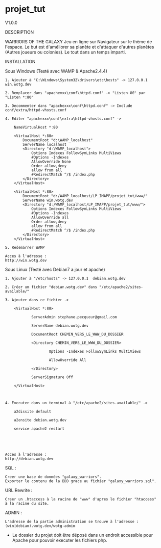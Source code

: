 projet_tut
==========

V1.0.0

DESCRIPTION

WARRIORS OF THE GALAXY
Jeu en ligne sur Navigateur sur le thème de l'espace.
Le but est d'améliorer sa planète et d'attaquer d'autres planètes (Autres joueurs ou colonies). Le tout dans un temps imparti.




INSTALLATION

Sous Windows (Testé avec WAMP & Apache2.4.4)


	1. Ajouter à "C:\Windows\System32\drivers\etc\hosts" -> 127.0.0.1 win.wotg.dev
	
	2. Remplacer dans "apachexxx\conf\httpd.conf" -> "Listen 80" par "Listen *:80"
		
	3. Decommenter dans "apachexxx\conf\httpd.conf" -> Include conf/extra/httpd-vhosts.conf
		
	4. Editer "apachexxx\conf\extra\httpd-vhosts.conf" ->
		
		NameVirtualHost *:80
		 
		<VirtualHost *:80>
		    DocumentRoot "d:\WAMP_localhost"
		    ServerName localhost
		    <Directory "d:\WAMP_localhost">
		        Options Indexes FollowSymLinks MultiViews
		        #Options -Indexes
		        AllowOverride None
		        Order allow,deny
		        allow from all
		        #RedirectMatch ^/$ /index.php
		    </Directory>
		</VirtualHost>
		
		<VirtualHost *:80>
		    DocumentRoot "d:/WAMP_localhost/LP_IMAPP/projet_tut/www/"
		    ServerName win.wotg.dev
		    <Directory "d:/WAMP_localhost/LP_IMAPP/projet_tut/www/">
		        Options Indexes FollowSymLinks MultiViews
		        #Options -Indexes
		        AllowOverride all
		        Order allow,deny
		        allow from all
		        #RedirectMatch ^/$ /index.php
		    </Directory>
		</VirtualHost>
		
	5. Redemarrer WAMP
		
	Acces à l'adresse :
	http://win.wotg.dev
		




Sous Linux (Testé avec Debian7 a jour et apache)


	1. Ajouter à "/etc/hosts" -> 127.0.0.1	debian.wotg.dev
	
	2. Créer un fichier "debian.wotg.dev" dans "/etc/apache2/sites-available/"
		
	3. Ajouter dans ce fichier ->
		
		<VirtualHost *:80>
		
		        ServerAdmin stephane.pecqueur@gmail.com
		
		        ServerName debian.wotg.dev
		
		        DocumentRoot CHEMIN_VERS_LE_WWW_DU_DOSSIER
		        
		        <Directory CHEMIN_VERS_LE_WWW_DU_DOSSIER>
		
		                Options -Indexes FollowSymLinks MultiViews
		
		                AllowOverride All
		
		        </Directory>
		
		        ServerSignature Off
		
		</VirtualHost>
		
		
		
	4. Executer dans un terminal à "/etc/apache2/sites-available/" ->
		
		a2dissite default
		
		a2ensite debian.wotg.dev
		
		service apache2 restart
		
		
		
		
		
	Acces à l'adresse :
	http://debian.wotg.dev
		
		
SQL : 

	Creer une base de données "galaxy_warriors".
	Exporter le contenu de la BDD grace au fichier "galaxy_warriors.sql".

URL Rewrite :

	Creer un .htaccess à la racine de "www" d'apres le fichier "htaccess" à la racine du site.

ADMIN :

	L'adresse de la partie administration se trouve à l'adresse :
	(win|debian).wotg.dev/wotg-admin


* Le dossier du projet doit être déposé dans un endroit accessible pour Apache pour pouvoir executer les fichiers php.


